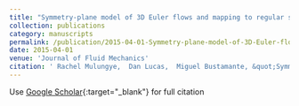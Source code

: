 ```yaml
---
title: "Symmetry-plane model of 3D Euler flows and mapping to regular systems to improve blowup assessment using numerical and analytical solutions"
collection: publications
category: manuscripts
permalink: /publication/2015-04-01-Symmetry-plane-model-of-3D-Euler-flows-and-mapping-to-regular-systems-to-improve-blowup-assessment-using-numerical-and-analytical-solutions
date: 2015-04-01
venue: 'Journal of Fluid Mechanics'
citation: ' Rachel Mulungye,  Dan Lucas,  Miguel Bustamante, &quot;Symmetry-plane model of 3D Euler flows and mapping to regular systems to improve blowup assessment using numerical and analytical solutions.&quot; Journal of Fluid Mechanics, 2015.'
---
```

Use [Google Scholar](https://scholar.google.com/scholar?q=Symmetry+plane+model+of+3D+Euler+flows+and+mapping+to+regular+systems+to+improve+blowup+assessment+using+numerical+and+analytical+solutions){:target="_blank"} for full citation
